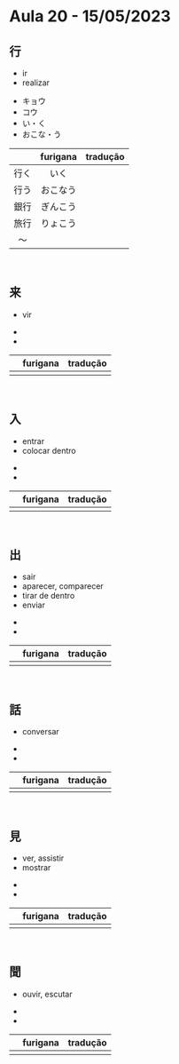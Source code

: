 # Aula 20 - 15/05/2023


## 行
<ul><li>ir</li><li>realizar</li></ul>

<ul><li>キョウ</li><li>コウ</li><li>い・く</li><li>おこな・う</li></ul>

|  | furigana | tradução |
|:---:|:---:|:---:|
| 行く | いく |  |
| 行う | おこなう |  |
| 銀行 | ぎんこう |  |
| 旅行 | りょこう |  |
| 〜 |  |  |

<br>


## 来
- vir

<ul><li></li><li></li></ul>

|  | furigana | tradução |
|:---:|:---:|:---:|
|  |  |  |

<br>


## 入
<ul><li>entrar</li><li>colocar dentro</li></ul>

<ul><li></li><li></li></ul>

|  | furigana | tradução |
|:---:|:---:|:---:|
|  |  |  |

<br>


## 出
<ul><li>sair</li><li>aparecer, comparecer</li><li>tirar de dentro</li><li>enviar</li></ul>

<ul><li></li><li></li></ul>

|  | furigana | tradução |
|:---:|:---:|:---:|
|  |  |  |

<br>


## 話
- conversar

<ul><li></li><li></li></ul>

|  | furigana | tradução |
|:---:|:---:|:---:|
|  |  |  |

<br>


## 見
<ul><li>ver, assistir</li><li>mostrar</li></ul>

<ul><li></li><li></li></ul>

|  | furigana | tradução |
|:---:|:---:|:---:|
|  |  |  |

<br>


## 聞
- ouvir, escutar

<ul><li></li><li></li></ul>

|  | furigana | tradução |
|:---:|:---:|:---:|
|  |  |  |